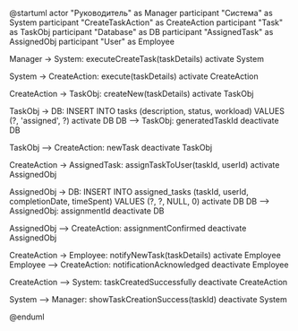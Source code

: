 @startuml
actor "Руководитель" as Manager
participant "Система" as System
participant "CreateTaskAction" as CreateAction
participant "Task" as TaskObj
participant "Database" as DB
participant "AssignedTask" as AssignedObj
participant "User" as Employee

Manager -> System: executeCreateTask(taskDetails)
activate System

System -> CreateAction: execute(taskDetails)
activate CreateAction

CreateAction -> TaskObj: createNew(taskDetails)
activate TaskObj

TaskObj -> DB: INSERT INTO tasks (description, status, workload) VALUES (?, 'assigned', ?)
activate DB
DB --> TaskObj: generatedTaskId
deactivate DB

TaskObj --> CreateAction: newTask
deactivate TaskObj

CreateAction -> AssignedTask: assignTaskToUser(taskId, userId)
activate AssignedObj

AssignedObj -> DB: INSERT INTO assigned_tasks (taskId, userId, completionDate, timeSpent) VALUES (?, ?, NULL, 0)
activate DB
DB --> AssignedObj: assignmentId
deactivate DB

AssignedObj --> CreateAction: assignmentConfirmed
deactivate AssignedObj

CreateAction -> Employee: notifyNewTask(taskDetails)
activate Employee
Employee --> CreateAction: notificationAcknowledged
deactivate Employee

CreateAction --> System: taskCreatedSuccessfully
deactivate CreateAction

System --> Manager: showTaskCreationSuccess(taskId)
deactivate System

@enduml
